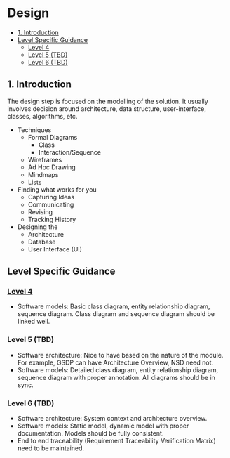 # Design <!-- omit in toc -->

- [1. Introduction](#1-introduction)
- [Level Specific Guidance](#level-specific-guidance)
  - [Level 4](#level-4)
  - [Level 5 (TBD)](#level-5-tbd)
  - [Level 6 (TBD)](#level-6-tbd)

## 1. Introduction

The design step is focused on the modelling of the solution.
It usually involves decision around architecture, data structure, user-interface, classes, algorithms, etc.

- Techniques
  - Formal Diagrams
    - Class
    - Interaction/Sequence
  - Wireframes
  - Ad Hoc Drawing
  - Mindmaps
  - Lists  
- Finding what works for you
  - Capturing Ideas
  - Communicating
  - Revising
  - Tracking History
- Designing the
  - Architecture
  - Database
  - User Interface (UI)  

## Level Specific Guidance

### [Level 4](../modelling-design/level-4/level4-design.md)

- Software models: Basic class diagram, entity relationship diagram, sequence diagram. Class diagram and sequence diagram should be linked well.

### Level 5 (TBD)

- Software architecture: Nice to have based on the nature of the module. For example, GSDP can have Architecture Overview, NSD need not.
- Software models: Detailed class diagram, entity relationship diagram, sequence diagram with proper annotation. All diagrams should be in sync.

### Level 6 (TBD)

- Software architecture: System context and architecture overview.
- Software models: Static model, dynamic model with proper documentation. Models should be fully consistent.
- End to end traceability (Requirement Traceability Verification Matrix) need to be maintained.
